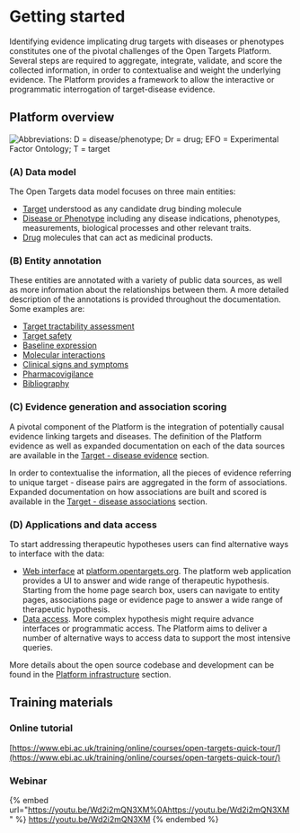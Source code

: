 # Getting started

Identifying evidence implicating drug targets with diseases or phenotypes constitutes one of the pivotal challenges of the Open Targets Platform. Several steps are required to aggregate, integrate, validate, and score the collected information, in order to contextualise and weight the underlying evidence. The Platform provides a framework to allow the interactive or programmatic interrogation of target-disease evidence.

## Platform overview

![Abbreviations: D = disease/phenotype; Dr = drug; EFO = Experimental Factor Ontology; T = target](.gitbook/assets/Platform\_NAR\_paper\_2021\_Figure\_1.png)

### (A) Data model

The Open Targets data model focuses on three main entities:

* [Target](target/) understood as any candidate drug binding molecule
* [Disease or Phenotype](disease-or-phenotype/) including any disease indications, phenotypes, measurements, biological processes and other relevant traits.
* [Drug](drug/) molecules that can act as medicinal products.

### (B) Entity annotation

These entities are annotated with a variety of public data sources, as well as more information about the relationships between them. A more detailed description of the annotations is provided throughout the documentation. Some examples are:

* [Target tractability assessment](target/tractability.md)
* [Target safety](target/safety.md)
* [Baseline expression](target/baseline-expression.md)
* [Molecular interactions](target/molecular-interactions.md)
* [Clinical signs and symptoms](disease-or-phenotype/clinical-signs-and-symptoms.md)
* [Pharmacovigilance](drug/pharmacovigilance.md)
* [Bibliography](bibliography.md)

### (C) Evidence generation and association scoring

A pivotal component of the Platform is the integration of potentially causal evidence linking targets and diseases. The definition of the Platform evidence as well as expanded documentation on each of the data sources are available in the [Target - disease evidence](evidence.md) section.

In order to contextualise the information, all the pieces of evidence referring to unique target - disease pairs are aggregated in the form of associations. Expanded documentation on how associations are built and scored is available in the [Target - disease associations](associations.md) section.

### (D) Applications and data access

To start addressing therapeutic hypotheses users can find alternative ways to interface with the data:

* [Web interface](web-interface.md) at [platform.opentargets.org](http://platform.opentargets.org). The platform web application provides a UI to answer and wide range of therapeutic hypothesis. Starting from the home page search box, users can navigate to entity pages, associations page or evidence page to answer a wide range of therapeutic hypothesis.
* [Data access](data-access/). More complex hypothesis might require advance interfaces or programmatic access. The Platform aims to deliver a number of alternative ways to access data to support the most intensive queries.

More details about the open source codebase and development can be found in the [Platform infrastructure](infrastructure.md) section.

## Training materials

### Online tutorial

[https://www.ebi.ac.uk/training/online/courses/open-targets-quick-tour/](https://www.ebi.ac.uk/training/online/courses/open-targets-quick-tour/)

### Webinar

{% embed url="https://youtu.be/Wd2i2mQN3XM%0Ahttps://youtu.be/Wd2i2mQN3XM" %}
https://youtu.be/Wd2i2mQN3XM
{% endembed %}
